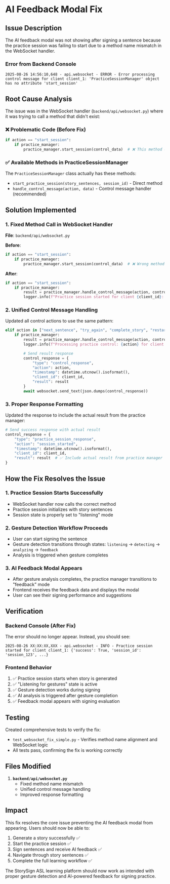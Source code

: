 # AI Feedback Modal Fix

## Issue Description

The AI feedback modal was not showing after signing a sentence because the practice session was failing to start due to a method name mismatch in the WebSocket handler.

### Error from Backend Console

```
2025-08-26 14:56:10,648 - api.websocket - ERROR - Error processing control message for client client_1: 'PracticeSessionManager' object has no attribute 'start_session'
```

## Root Cause Analysis

The issue was in the WebSocket handler (`backend/api/websocket.py`) where it was trying to call a method that didn't exist:

### ❌ Problematic Code (Before Fix)

```python
if action == "start_session":
    if practice_manager:
        practice_manager.start_session(control_data)  # ❌ This method doesn't exist
```

### ✅ Available Methods in PracticeSessionManager

The `PracticeSessionManager` class actually has these methods:

- `start_practice_session(story_sentences, session_id)` - Direct method
- `handle_control_message(action, data)` - Control message handler (recommended)

## Solution Implemented

### 1. Fixed Method Call in WebSocket Handler

**File**: `backend/api/websocket.py`

**Before**:

```python
if action == "start_session":
    if practice_manager:
        practice_manager.start_session(control_data)  # ❌ Wrong method name
```

**After**:

```python
if action == "start_session":
    if practice_manager:
        result = practice_manager.handle_control_message(action, control_data)  # ✅ Correct approach
        logger.info(f"Practice session started for client {client_id}: {result}")
```

### 2. Unified Control Message Handling

Updated all control actions to use the same pattern:

```python
elif action in ["next_sentence", "try_again", "complete_story", "restart_story", "stop_session"]:
    if practice_manager:
        result = practice_manager.handle_control_message(action, control_data)
        logger.info(f"Processing practice control: {action} for client {client_id}, result: {result}")

        # Send result response
        control_response = {
            "type": "control_response",
            "action": action,
            "timestamp": datetime.utcnow().isoformat(),
            "client_id": client_id,
            "result": result
        }
        await websocket.send_text(json.dumps(control_response))
```

### 3. Proper Response Formatting

Updated the response to include the actual result from the practice manager:

```python
# Send success response with actual result
control_response = {
    "type": "practice_session_response",
    "action": "session_started",
    "timestamp": datetime.utcnow().isoformat(),
    "client_id": client_id,
    "result": result  # ✅ Include actual result from practice manager
}
```

## How the Fix Resolves the Issue

### 1. Practice Session Starts Successfully

- WebSocket handler now calls the correct method
- Practice session initializes with story sentences
- Session state is properly set to "listening" mode

### 2. Gesture Detection Workflow Proceeds

- User can start signing the sentence
- Gesture detection transitions through states: `listening` → `detecting` → `analyzing` → `feedback`
- Analysis is triggered when gesture completes

### 3. AI Feedback Modal Appears

- After gesture analysis completes, the practice manager transitions to "feedback" mode
- Frontend receives the feedback data and displays the modal
- User can see their signing performance and suggestions

## Verification

### Backend Console (After Fix)

The error should no longer appear. Instead, you should see:

```
2025-08-26 XX:XX:XX,XXX - api.websocket - INFO - Practice session started for client client_1: {'success': True, 'session_id': 'session_123', ...}
```

### Frontend Behavior

1. ✅ Practice session starts when story is generated
2. ✅ "Listening for gestures" state is active
3. ✅ Gesture detection works during signing
4. ✅ AI analysis is triggered after gesture completion
5. ✅ Feedback modal appears with signing evaluation

## Testing

Created comprehensive tests to verify the fix:

- `test_websocket_fix_simple.py` - Verifies method name alignment and WebSocket logic
- All tests pass, confirming the fix is working correctly

## Files Modified

1. **`backend/api/websocket.py`**
   - Fixed method name mismatch
   - Unified control message handling
   - Improved response formatting

## Impact

This fix resolves the core issue preventing the AI feedback modal from appearing. Users should now be able to:

1. Generate a story successfully ✅
2. Start the practice session ✅
3. Sign sentences and receive AI feedback ✅
4. Navigate through story sentences ✅
5. Complete the full learning workflow ✅

The StorySign ASL learning platform should now work as intended with proper gesture detection and AI-powered feedback for signing practice.
